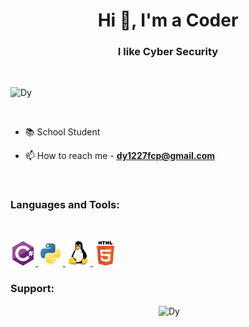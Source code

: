
<h1 align="center">Hi 👋, I'm a Coder</h1>
<h3 align="center">I like Cyber Security</h3>

</br>
<p align="left"> <img src="https://komarev.com/ghpvc/?username=Dy1337&label=Profile%20views&color=0e75b6&style=flat" alt="Dy" /> </p>
</br>

- 📚 School Student

- 📫 How to reach me - **dy1227fcp@gmail.com**

</br>

<p align="left">

</p>

<h3 align="left">Languages and Tools:</h3>
</br>
<p </a> <a href="https://www.w3schools.com/cs/" target="_blank"> <img src="https://raw.githubusercontent.com/devicons/devicon/master/icons/csharp/csharp-original.svg" alt="csharp" width="40" height="40"/> </a> <a href="https://www.python.org" target="_blank"> <img src="https://raw.githubusercontent.com/devicons/devicon/master/icons/python/python-original.svg" alt="python" width="40" height="40"/> </a> <a href="https://www.linux.org/" target="_blank"> <img src="https://raw.githubusercontent.com/devicons/devicon/master/icons/linux/linux-original.svg" alt="linux" width="40" height="40"/> </a> <a href="https://www.w3.org/html/" target="_blank"> <img src="https://raw.githubusercontent.com/devicons/devicon/master/icons/html5/html5-original-wordmark.svg" alt="html5" width="40" height="40"/> </a> 

<h3 align="left">Support:</h3>
<h1Paypal Donations</h1>

<center>
<p>&nbsp;<img align="center" src="https://github-readme-stats.vercel.app/api?username=Dy1337p&show_icons=true&locale=en" alt="Dy" /></p>

</center>
